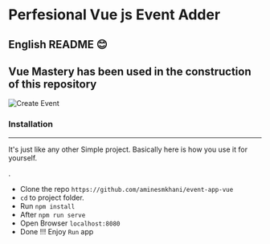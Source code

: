 # Perfesional Vue js Event Adder 

## English README 😊
## Vue Mastery has been used in the construction of this repository 


![Create Event](https://uupload.ir/files/x1ie_1.png)

### Installation
___
It's just like any other Simple project. Basically here is how you use it for yourself.

.

- Clone the repo `https://github.com/aminesmkhani/event-app-vue`
- `cd` to project folder.
- Run `npm install`
- After `npm run serve`
- Open Browser `localhost:8080`
- Done !!! Enjoy `Run` app


